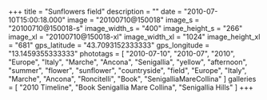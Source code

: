 +++
title = "Sunflowers field"
description = ""
date = "2010-07-10T15:00:18.000"
image = "20100710@150018"
image_s = "20100710@150018-s"
image_width_s = "400"
image_height_s = "266"
image_xl = "20100710@150018-xl"
image_width_xl = "1024"
image_height_xl = "681"
gps_latitude = "43.7093152333333"
gps_longitude = "13.1459355333333"
phototags = [ "2010-07-10", "2010-07", "2010", "Europe", "Italy", "Marche", "Ancona", "Senigallia", "yellow", "afternoon", "summer", "flower", "sunflower", "countryside", "field", "Europe", "Italy", "Marche", "Ancona", "Roncitelli", "Book", "SenigalliaMareCollina" ]
galleries = [ "2010 Timeline", "Book Senigallia Mare Collina", "Senigallia Hills" ]
+++

